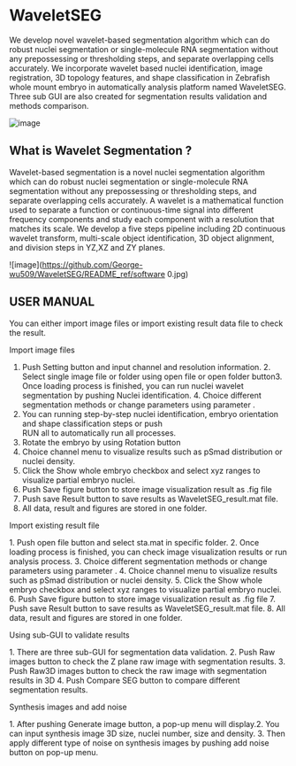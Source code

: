 # WaveletSEG 
We develop novel wavelet-based segmentation algorithm which can do robust nuclei segmentation or single-molecule RNA segmentation without any prepossessing or thresholding steps, and separate overlapping cells accurately. We incorporate wavelet based nuclei identification, image registration, 3D topology features, and shape classification in Zebrafish whole mount embryo in automatically analysis platform named WaveletSEG. Three sub GUI are also created for segmentation results validation and methods comparison.

 ![image](https://github.com/George-wu509/README_ref/software9.jpg)
 
 
 
What is Wavelet Segmentation ?
-------------------------

Wavelet-based segmentation is a novel nuclei segmentation algorithm which can do robust nuclei segmentation or single-molecule RNA segmentation without any prepossessing or thresholding steps, and separate overlapping cells accurately.  A wavelet is a mathematical function used to separate a function or continuous-time signal into different frequency components and study each component with a resolution that matches its scale. We develop a five steps pipeline including 2D continuous wavelet transform, multi-scale object identification, 3D object alignment, and division steps in YZ,XZ and ZY planes.  

 ![image](https://github.com/George-wu509/WaveletSEG/README_ref/software 0.jpg)


USER MANUAL
-------------------------
You can either import image files or import existing result data file to check the result.

Import image files

1. Push Setting button and input channel and resolution information.
​2. Select single image file or folder using open file or open folder button
​3. Once loading process is finished, you can run nuclei wavelet segmentation by pushing Nuclei identification.
​4. Choice different segmentation methods or change parameters using parameter .
5. You can running step-by-step nuclei identification, embryo orientation and shape classification steps or push     
    RUN all to automatically run all processes.
6. Rotate the embryo by using Rotation button
7. Choice channel menu to visualize results such as pSmad distribution or nuclei density.
8. Click the Show whole embryo checkbox and select xyz ranges to visualize partial embryo nuclei.
9. Push Save figure button to store image visualization result as .fig file 
10. Push save Result button to save results as WaveletSEG_result.mat file.
11. All data, result and figures are stored in one folder. 

Import existing result file

​1. Push open file button and select sta.mat in specific folder.
​2. Once loading process is finished, you can check image visualization results or run analysis process.
​3. Choice different segmentation methods or change parameters using parameter .
4. Choice channel menu to visualize results such as pSmad distribution or nuclei density.
5. Click the Show whole embryo checkbox and select xyz ranges to visualize partial embryo nuclei.
6. Push Save figure button to store image visualization result as .fig file 
7. Push save Result button to save results as WaveletSEG_result.mat file.
8. All data, result and figures are stored in one folder. 

Using sub-GUI to validate results

​1. There are three sub-GUI for segmentation data validation.
​2. Push Raw images button to check the Z plane raw image with segmentation results.
​3. Push Raw3D images button to check the raw image with segmentation results in 3D
4. Push Compare SEG button to compare different segmentation results.

Synthesis images and add noise

​1. After pushing Generate image button, a pop-up menu will display. 
​2. You can input synthesis image 3D size, nuclei number, size and density. 
​3. Then apply different type of noise on synthesis images by pushing add noise button on pop-up menu.




